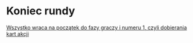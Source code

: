 # Koniec rundy

[Wszystko wraca na początek do fazy graczy i numeru 1, czyli dobierania kart akcji](../../faza-graczy/dobieranie-kart-akcji/dobieranie-kart-akcji.md)